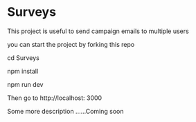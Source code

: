 # Surveys

This project is useful to send campaign emails to multiple users

you can start the project by forking this repo 

cd Surveys

npm install

npm run dev

Then go to http://localhost: 3000

Some more description ......Coming soon

